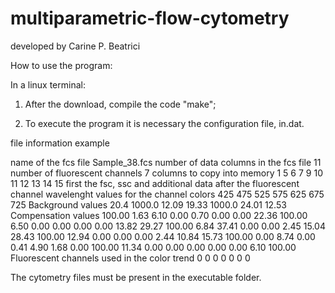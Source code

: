 # multiparametric-flow-cytometry
developed by Carine P. Beatrici


How to use the program:

In a linux terminal:

1) After the download, compile the code "make"; 

2) To execute the program it is necessary the configuration file, in.dat.

file information                                        example

name of the fcs file                                    Sample_38.fcs
number of data columns in the fcs file                  11
number of fluorescent channels                           7
columns to copy into memory                             1 5 6 7 9 10 11 12 13 14 15
first the fsc, ssc and additional data
after the fluorescent channel
wavelenght values for the channel colors                425 475 525 575 625 675 725
Background values                                       20.4  1000.0  12.09  19.33  1000.0  24.01  12.53
Compensation values                                     100.00    1.63     6.10    0.00    0.70    0.00    0.00
                                                         22.36  100.00     6.50    0.00    0.00    0.00    0.00
                                                         13.82   29.27   100.00    6.84   37.41    0.00    0.00
                                                          2.45   15.04    28.43  100.00   12.94    0.00    0.00
                                                          0.00    2.44    10.84   15.73  100.00    0.00    8.74
                                                          0.00    0.41     4.90    1.68    0.00  100.00   11.34
                                                          0.00    0.00     0.00    0.00    0.00    6.10  100.00
Fluorescent channels used in the color trend            0 0 0 0 0 0 0


The cytometry files must be present in the executable folder.
